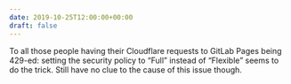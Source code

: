 ```yaml
---
date: 2019-10-25T12:00:00+00:00
draft: false
---
```


To all those people having their Cloudflare requests to GitLab Pages being 429-ed: setting the security policy to “Full” instead of “Flexible” seems to do the trick. Still have no clue to the cause of this issue though.
